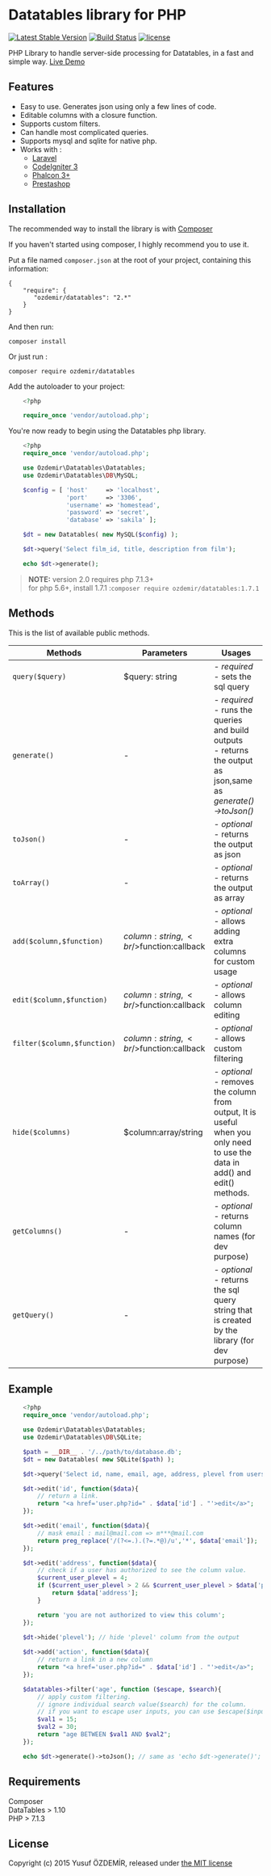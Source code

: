 # Datatables library for PHP
[![Latest Stable Version](https://poser.pugx.org/ozdemir/datatables/v/stable)](https://packagist.org/packages/ozdemir/datatables) [![Build Status](https://travis-ci.org/n1crack/datatables.svg?branch=master)](https://travis-ci.org/n1crack/datatables) [![license](https://img.shields.io/github/license/mashape/apistatus.svg)](https://github.com/n1crack/datatables/blob/master/LICENCE) 

PHP Library to handle server-side processing for Datatables, in a fast and simple way. [Live Demo](http://datatables.16mb.com/)

## Features  
* Easy to use. Generates json using only a few lines of code.
* Editable columns with a closure function.
* Supports custom filters.
* Can handle most complicated queries.
* Supports mysql and sqlite for native php.
* Works with :
    - [Laravel](https://github.com/n1crack/datatables-examples/blob/master/other_examples/laravel.php)
    - [CodeIgniter 3](https://github.com/n1crack/datatables-examples/blob/master/other_examples/codeigniter.php)
    - [Phalcon 3+](https://github.com/n1crack/datatables-examples/blob/master/other_examples/phalcon.php)
    - [Prestashop](https://github.com/n1crack/datatables-examples/blob/master/other_examples/prestashop.php)

## Installation

The recommended way to install the library is with [Composer](https://getcomposer.org/)

If you haven't started using composer, I highly recommend you to use it.

Put a file named `composer.json` at the root of your project, containing this information: 

    {
        "require": {
           "ozdemir/datatables": "2.*"
        }
    }

And then run: 

```
composer install
```

Or just run : 

```
composer require ozdemir/datatables
```

Add the autoloader to your project:

```php
    <?php

    require_once 'vendor/autoload.php';
```

You're now ready to begin using the Datatables php library.

```php
    <?php
    require_once 'vendor/autoload.php';

    use Ozdemir\Datatables\Datatables;
    use Ozdemir\Datatables\DB\MySQL;

    $config = [ 'host'     => 'localhost',
                'port'     => '3306',
                'username' => 'homestead',
                'password' => 'secret',
                'database' => 'sakila' ];

    $dt = new Datatables( new MySQL($config) );

    $dt->query('Select film_id, title, description from film');

    echo $dt->generate();
```

> **NOTE:** version 2.0 requires php 7.1.3+   
> for php 5.6+, install 1.7.1 :`composer require ozdemir/datatables:1.7.1`  

## Methods
This is the list of available public methods.

| Methods  | Parameters | Usages |
| ------------- | ------------- | ------------- |
| `query($query)`  | $query: string  | *- required*<br>- sets the sql query   |
| `generate()`  | -  | *- required*<br>- runs the queries and build outputs  <br/>- returns the output as json,same as *generate()->toJson()* |
| `toJson()`  | -  | *- optional*<br>- returns the output as json |
| `toArray()`  | -  | *- optional*<br>- returns the output as array |
| `add($column,$function)` | $column:string,<br/>$function:callback  |  *- optional*<br>- allows adding extra columns for custom usage| 
| `edit($column,$function)` | $column:string,<br/>$function:callback  | *- optional*<br> - allows column editing | 
| `filter($column,$function)` | $column:string,<br/>$function:callback  | *- optional*<br> - allows custom filtering| 
| `hide($columns)` | $column:array/string | *- optional*<br>- removes the column from output, It is useful when you only need to use the data in add() and edit() methods.| 
| `getColumns()` | - |  *- optional*<br>- returns column names (for dev purpose) | 
| `getQuery()` | - |  *- optional*<br>- returns the sql query string that is created by the library (for dev purpose)| 

## Example

```php
    <?php
    require_once 'vendor/autoload.php';

    use Ozdemir\Datatables\Datatables;
    use Ozdemir\Datatables\DB\SQLite;

    $path = __DIR__ . '/../path/to/database.db';
    $dt = new Datatables( new SQLite($path) );

    $dt->query('Select id, name, email, age, address, plevel from users');

    $dt->edit('id', function($data){
        // return a link.
        return "<a href='user.php?id=" . $data['id'] . "'>edit</a>";
    });

    $dt->edit('email', function($data){
        // mask email : mail@mail.com => m***@mail.com
        return preg_replace('/(?<=.).(?=.*@)/u','*', $data['email']);
    });

    $dt->edit('address', function($data){
        // check if a user has authorized to see the column value.
        $current_user_plevel = 4;
        if ($current_user_plevel > 2 && $current_user_plevel > $data['plevel']) {
            return $data['address'];
        }

        return 'you are not authorized to view this column';
    });
    
    $dt->hide('plevel'); // hide 'plevel' column from the output

    $dt->add('action', function($data){
        // return a link in a new column
        return "<a href='user.php?id=" . $data['id'] . "'>edit</a>";
    });

    $datatables->filter('age', function ($escape, $search){
        // apply custom filtering.
        // ignore individual search value($search) for the column.
        // if you want to escape user inputs, you can use $escape($input)
        $val1 = 15;
        $val2 = 30;
        return "age BETWEEN $val1 AND $val2";
    });

    echo $dt->generate()->toJson(); // same as 'echo $dt->generate()';
```

## Requirements
Composer  
DataTables > 1.10  
PHP > 7.1.3

## License
Copyright (c) 2015 Yusuf ÖZDEMİR, released under [the MIT license](https://github.com/n1crack/Datatables/blob/master/LICENCE)

